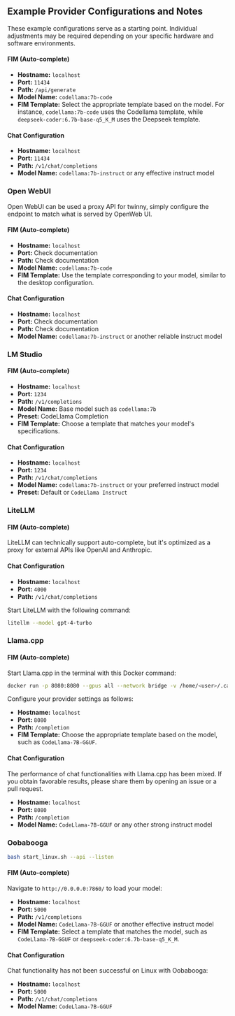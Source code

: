 ## Example Provider Configurations and Notes

These example configurations serve as a starting point. Individual adjustments may be required depending on your specific hardware and software environments.

#### FIM (Auto-complete)

- **Hostname:** `localhost`
- **Port:** `11434`
- **Path:** `/api/generate`
- **Model Name:** `codellama:7b-code`
- **FIM Template:** Select the appropriate template based on the model. For instance, `codellama:7b-code` uses the Codellama template, while `deepseek-coder:6.7b-base-q5_K_M` uses the Deepseek template.

#### Chat Configuration

- **Hostname:** `localhost`
- **Port:** `11434`
- **Path:** `/v1/chat/completions`
- **Model Name:** `codellama:7b-instruct` or any effective instruct model

### Open WebUI

Open WebUI can be used a proxy API for twinny, simply configure the endpoint to match what is served by OpenWeb UI.

#### FIM (Auto-complete)

- **Hostname:** `localhost`
- **Port:** Check documentation
- **Path:** Check documentation
- **Model Name:** `codellama:7b-code`
- **FIM Template:** Use the template corresponding to your model, similar to the desktop configuration.

#### Chat Configuration

- **Hostname:** `localhost`
- **Port:** Check documentation
- **Path:** Check documentation
- **Model Name:** `codellama:7b-instruct` or another reliable instruct model

### LM Studio

#### FIM (Auto-complete)

- **Hostname:** `localhost`
- **Port:** `1234`
- **Path:** `/v1/completions`
- **Model Name:** Base model such as `codellama:7b`
- **Preset:** CodeLlama Completion
- **FIM Template:** Choose a template that matches your model's specifications.

#### Chat Configuration

- **Hostname:** `localhost`
- **Port:** `1234`
- **Path:** `/v1/chat/completions`
- **Model Name:** `codellama:7b-instruct` or your preferred instruct model
- **Preset:** Default or `CodeLlama Instruct`

### LiteLLM

#### FIM (Auto-complete)

LiteLLM can technically support auto-complete, but it's optimized as a proxy for external APIs like OpenAI and Anthropic.

#### Chat Configuration

- **Hostname:** `localhost`
- **Port:** `4000`
- **Path:** `/v1/chat/completions`

Start LiteLLM with the following command:

```bash
litellm --model gpt-4-turbo
```

### Llama.cpp

#### FIM (Auto-complete)

Start Llama.cpp in the terminal with this Docker command:

```bash
docker run -p 8080:8080 --gpus all --network bridge -v /home/<user>/.cache/lm-studio/models/TheBloke/CodeLlama-7B-GGUF/:/models local/llama.cpp:full-cuda --server -m /models/codellama-7b.Q5_K_M.gguf -c 2048 -ngl 43 -mg 1 --port 8080 --host 0.0.0.0
```

Configure your provider settings as follows:

- **Hostname:** `localhost`
- **Port:** `8080`
- **Path:** `/completion`
- **FIM Template:** Choose the appropriate template based on the model, such as `CodeLlama-7B-GGUF`.

#### Chat Configuration

The performance of chat functionalities with Llama.cpp has been mixed. If you obtain favorable results, please share them by opening an issue or a pull request.

- **Hostname:** `localhost`
- **Port:** `8080`
- **Path:** `/completion`
- **Model Name:** `CodeLlama-7B-GGUF` or any other strong instruct model


### Oobabooga

```bash
bash start_linux.sh --api --listen
```

#### FIM (Auto-complete)

Navigate to `http://0.0.0.0:7860/` to load your model:

- **Hostname:** `localhost`
- **Port:** `5000`
- **Path:** `/v1/completions`
- **Model Name:** `CodeLlama-7B-GGUF` or another effective instruct model
- **FIM Template:** Select a template that matches the model, such as `CodeLlama-7B-GGUF` or `deepseek-coder:6.7b-base-q5_K_M`.

#### Chat Configuration

Chat functionality has not been successful on Linux with Oobabooga:

- **Hostname:** `localhost`
- **Port:** `5000`
- **Path:** `/v1/chat/completions`
- **Model Name:** `CodeLlama-7B-GGUF`
